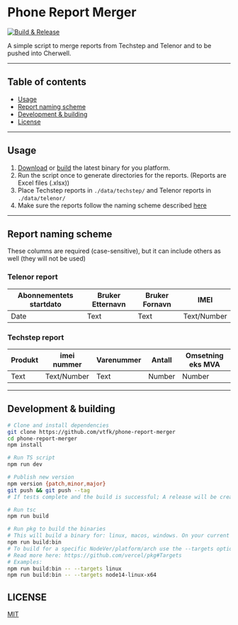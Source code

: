 # Phone Report Merger

[![Build & Release](https://github.com/vtfk/phone-report-merger/actions/workflows/release.yml/badge.svg)](https://github.com/vtfk/phone-report-merger/actions/workflows/release.yml)

A simple script to merge reports from Techstep and Telenor and to be pushed into Cherwell.

---

## Table of contents
- [Usage](#Usage)
- [Report naming scheme](#Report-naming-scheme)
- [Development & building](#Development--building)
- [License](#LICENSE)

---

## Usage
1. [Download](https://github.com/vtfk/phone-report-merger/releases) or [build](#development--building) the latest binary for you platform.
2. Run the script once to generate directories for the reports. (Reports are Excel files (.xlsx))
3. Place Techstep reports in `./data/techstep/` and Telenor reports in `./data/telenor/`
4. Make sure the reports follow the naming scheme described [here](#naming-scheme)

---

## Report naming scheme
These columns are required (case-sensitive), but it can include others as well (they will not be used)

### Telenor report
|Abonnementets startdato|Bruker Etternavn|Bruker Fornavn|IMEI|
|-|-|-|-|
|Date|Text|Text|Text/Number|

### Techstep report
|Produkt|imei nummer|Varenummer|Antall|Omsetning eks MVA|
|-|-|-|-|-|
|Text|Text/Number|Text|Number|Number|

---

## Development & building
```sh
# Clone and install dependencies
git clone https://github.com/vtfk/phone-report-merger
cd phone-report-merger
npm install

# Run TS script
npm run dev

# Publish new version
npm version {patch,minor,major}
git push && git push --tag
# If tests complete and the build is successful; A release will be created with the binary files as assets.

# Run tsc
npm run build

# Run pkg to build the binaries
# This will build a binary for: linux, macos, windows. On your current node version and arch.
npm run build:bin
# To build for a specific NodeVer/platform/arch use the --targets option
# Read more here: https://github.com/vercel/pkg#Targets
# Examples:
npm run build:bin -- --targets linux
npm run build:bin -- --targets node14-linux-x64
```

## LICENSE
[MIT](LICENSE)
